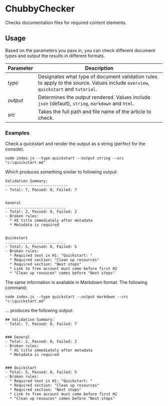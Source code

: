 # ChubbyChecker
Checks documentation files for required content elements.

## Usage
Based on the parameters you pass in, you can check different document types and output the results in different formats.

|Parameter  |Description  |
|---------|---------|
|*type*     | Designates what type of document validation rules to apply to the source. Values include `overview`, `quickstart` and `tutorial`.|
|*output*   | Determines the output rendered. Values include `json` (default), `string`, `markdown` and `html`.        |
|*src*      |  Takes the full path and file name of the article to check.       |


### Examples
Check a quickstart and render the output as a string (perfect for the console).

    node index.js --type quickstart --output string --src "c:\quickstart.md"

Which produces something similar to following output:

    Validation Summary:
    ----------------------------
    - Total: 7, Passed: 0, Failed: 7
    
    
    General
    ...........................
    - Total: 2, Passed: 0, Failed: 2
    - Broken rules:
      * H1 title immediately after metadata
      * Metadata is required
    
    
    Quickstart
    ...........................
    - Total: 5, Passed: 0, Failed: 5
    - Broken rules:
      * Required text in H1: "Quickstart: "
      * Required section: "Clean up resources"
      * Required section: "Next steps"
      * Link to free account must come before first H2
      * "Clean up resouces" comes before "Next steps"

The same information is available in Markdown format. The following command:

    node index.js --type quickstart --output markdown --src "c:\quickstart.md"

... produces the following output:

    ## Validation Summary:
    - Total: 7, Passed: 0, Failed: 7
    
    
    ### General
    - Total: 2, Passed: 0, Failed: 2
    - Broken rules:
      * H1 title immediately after metadata
      * Metadata is required
    
    
    ### Quickstart
    - Total: 5, Passed: 0, Failed: 5
    - Broken rules:
      * Required text in H1: "Quickstart: "
      * Required section: "Clean up resources"
      * Required section: "Next steps"
      * Link to free account must come before first H2
      * "Clean up resouces" comes before "Next steps"